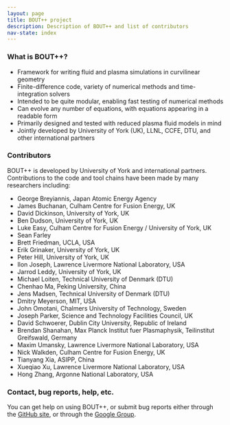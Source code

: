 ```yaml
---
layout: page
title: BOUT++ project
description: Description of BOUT++ and list of contributors
nav-state: index
---
```


### What is BOUT++?

* Framework for writing fluid and plasma simulations in curvilinear geometry
* Finite-difference code, variety of numerical methods and time-integration solvers
* Intended to be quite modular, enabling fast testing of numerical methods
* Can evolve any number of equations, with equations appearing in a readable form
* Primarily designed and tested with reduced plasma fluid models in mind
* Jointly developed by University of York (UK), LLNL, CCFE, DTU, and other international partners

### Contributors

BOUT++ is developed by University of York and international partners.
Contributions to the code and tool chains have been made by many researchers including:

* George Breyiannis, Japan Atomic Energy Agency
* James Buchanan, Culham Centre for Fusion Energy, UK
* David Dickinson, University of York, UK
* Ben Dudson, University of York, UK
* Luke Easy, Culham Centre for Fusion Energy / University of York, UK
* Sean Farley
* Brett Friedman, UCLA, USA
* Erik Grinaker, University of York, UK
* Peter Hill, University of York, UK
* Ilon Joseph, Lawrence Livermore National Laboratory, USA
* Jarrod Leddy, University of York, UK
* Michael Loiten, Technical University of Denmark (DTU)
* Chenhao Ma, Peking University, China
* Jens Madsen, Technical University of Denmark (DTU)
* Dmitry Meyerson, MIT, USA
* John Omotani, Chalmers University of Technology, Sweden
* Joseph Parker, Science and Technology Facilities Council, UK
* David Schwoerer, Dublin City University, Republic of Ireland
* Brendan Shanahan, Max Planck Institut fuer Plasmaphysik, Teilinstitut Greifswald, Germany
* Maxim Umansky, Lawrence Livermore National Laboratory, USA
* Nick Walkden, Culham Centre for Fusion Energy, UK
* Tianyang Xia, ASIPP, China
* Xueqiao Xu, Lawrence Livermore National Laboratory, USA
* Hong Zhang, Argonne National Laboratory, USA

### Contact, bug reports, help, etc.

You can get help on using BOUT++, or submit bug reports either through the [GitHub site][1],
or through the [Google Group][2].

<!-- Link to online documentation when ready -->

[1]: https://github.com/boutproject/BOUT-dev/issues
[2]: https://groups.google.com/a/york.ac.uk/forum/#!forum/bout-user-group
